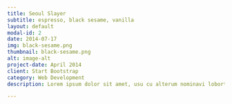 ```yaml
---
title: Seoul Slayer
subtitle: espresso, black sesame, vanilla
layout: default
modal-id: 2
date: 2014-07-17
img: black-sesame.png
thumbnail: black-sesame.png
alt: image-alt
project-date: April 2014
client: Start Bootstrap
category: Web Development
description: Lorem ipsum dolor sit amet, usu cu alterum nominavi lobortis. At duo novum diceret. Tantas apeirian vix et, usu sanctus postulant inciderint ut, populo diceret necessitatibus in vim. Cu eum dicam feugiat noluisse.

---
```


